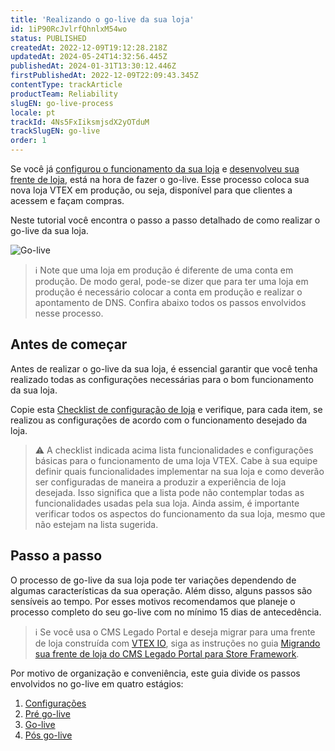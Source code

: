 ```yaml
---
title: 'Realizando o go-live da sua loja'
id: 1iP90RcJvlrfQhnlxM54wo
status: PUBLISHED
createdAt: 2022-12-09T19:12:28.218Z
updatedAt: 2024-05-24T14:32:56.445Z
publishedAt: 2024-01-31T13:30:12.446Z
firstPublishedAt: 2022-12-09T22:09:43.345Z
contentType: trackArticle
productTeam: Reliability
slugEN: go-live-process
locale: pt
trackId: 4Ns5FxIiksmjsdX2yOTduM
trackSlugEN: go-live
order: 1
---
```


Se você já [configurou o funcionamento da sua loja](/pt/tracks) e [desenvolveu sua frente de loja](/pt/tracks/cms--2YcpgIljVaLVQYMzxQbc3z), está na hora de fazer o go-live. Esse processo coloca sua nova loja VTEX em produção, ou seja, disponível para que clientes a acessem e façam compras.

Neste tutorial você encontra o passo a passo detalhado de como realizar o go-live da sua loja.

![Go-live](https://cdn.statically.io/gh/vtexdocs/help-center-content/refs/heads/main/docs/pt/tracks/módulos-vtex-primeiros-passos/go-live/processo-de-go-live_1.jpg)

> ℹ️ Note que uma loja em produção é diferente de uma conta em produção. De modo geral, pode-se dizer que para ter uma loja em produção é necessário colocar a conta em produção e realizar o apontamento de DNS. Confira abaixo todos os passos envolvidos nesse processo.

## Antes de começar

Antes de realizar o go-live da sua loja, é essencial garantir que você tenha realizado todas as configurações necessárias para o bom funcionamento da sua loja.

Copie esta [Checklist de configuração de loja](https://cdn.statically.io/gh/vtexdocs/help-center-content/files-migration-script/docs/pt/tracks/módulos-vtex-primeiros-passos/go-live/Checklist_de_configura__o_de_loja.xlsx) e verifique, para cada item, se realizou as configurações de acordo com o funcionamento desejado da loja.

> ⚠️ A checklist indicada acima lista funcionalidades e configurações básicas para o funcionamento de uma loja VTEX. Cabe à sua equipe definir quais funcionalidades implementar na sua loja e como deverão ser configuradas de maneira a produzir a experiência de loja desejada. Isso significa que a lista pode não contemplar todas as funcionalidades usadas pela sua loja. Ainda assim, é importante verificar todos os aspectos do funcionamento da sua loja, mesmo que não estejam na lista sugerida.

## Passo a passo

O processo de go-live da sua loja pode ter variações dependendo de algumas características da sua operação. Além disso, alguns passos são sensíveis ao tempo. Por esses motivos recomendamos que planeje o processo completo do seu go-live com no mínimo 15 dias de antecedência.

> ℹ️ Se você usa o CMS Legado Portal e deseja migrar para uma frente de loja construída com [VTEX IO](/pt/tracks/cms--2YcpgIljVaLVQYMzxQbc3z/4yB9wSl79cArd68aRBnBZ2), siga as instruções no guia [Migrando sua frente de loja do CMS Legado Portal para Store Framework](https://developers.vtex.com/vtex-developer-docs/docs/vtex-io-documentation-migrating-storefront-from-legacy-to-io).

Por motivo de organização e conveniência, este guia divide os passos envolvidos no go-live em quatro estágios:

1. [Configurações](/pt/tracks/go-live-your-store--4Ns5FxIiksmjsdX2yOTduM/7wFsbWgN4rnZsbjhv8IItX)
2. [Pré go-live](/pt/tracks/go-live-your-store--4Ns5FxIiksmjsdX2yOTduM/7sM5IMx02zaHvAFTm0OxiJ)
3. [Go-live](/pt/tracks/go-live-your-store--4Ns5FxIiksmjsdX2yOTduM/12bQlMbJ68Ot0LIaO6Btkj)
4. [Pós go-live](/pt/tracks/go-live-your-store--4Ns5FxIiksmjsdX2yOTduM/K8UQ6W7MhH1ovp91kJxBJ)

